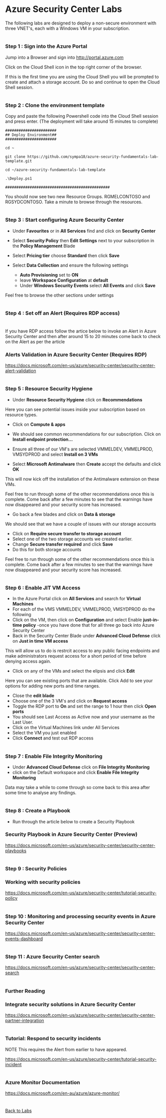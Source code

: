 # Azure Security Center Labs

The following labs are designed to deploy a non-secure environment with three VNET's, each with a Windows VM in your subscription.



#
### Step 1 : Sign into the Azure Portal

Jump into a Browser and sign into http://portal.azure.com

Click on the Cloud Shell icon in the top right corner of the browser.

If this is the first time you are using the Cloud Shell you will be prompted to create and attach a storage account. Do so and continue to open the Cloud Shell session.

#
### Step 2 : Clone the environment template

Copy and paste the following Powershell code into the Cloud Shell session and press enter. (The deployment will take around 15 minutes to complete)

```
#######################
## Deploy Environment##
#######################

cd ~

git clone https://github.com/sympa18/azure-security-fundamentals-lab-template.git

cd ~/azure-security-fundamentals-lab-template

.\Deploy.ps1

###############################################

```

You should now see two new Resource Groups. RGMELCONTOSO and RGSYDCONTOSO. Take a minute to browse through the resources.

#

### Step 3 : Start configuring Azure Security Center 

- Under **Favourites** or in **All Services** find and click on **Security Center**

- Select **Security Policy** then **Edit Settings** next to your subscription in the **Policy Management** Blade

- Select **Pricing tier** choose **Standard** then click **Save**

- Select **Data Collection** and ensure the following settings
  - **Auto Provisioning** set to **ON**
  - leave **Workspace Configuration** at **default**
  - Under **Windows Security Events** select **All Events** and click **Save**

Feel free to browse the other sections under settings

#

###  Step 4 : Set off an Alert (Requires RDP access)
#
If you have RDP access follow the artice below to invoke an Alert in Azure Security Center and then after around 15 to 20 minutes come back to check on the Alert as per the article
### Alerts Validation in Azure Security Center (Requires RDP)

https://docs.microsoft.com/en-us/azure/security-center/security-center-alert-validation

#
### Step 5 : Resource Security Hygiene

- Under **Resource Security Hygiene** click on **Recommendations**

Here you can see potential issues inside your subscription based on resource types. 

- Click on **Compute & apps**

- We should see common recommendations for our subscription. Click on **Install endpoint protection...** 

- Ensure all three of our VM's are selected VMMELDEV, VMMELPROD, VMSYDPROD and select **Install on 3 VMs**

- Select **Microsoft Antimalware** then **Create** accept the defaults and click **OK**

This will now kick off the installation of the Antimalware extension on these VMs.

Feel free to run through some of the other recommendations once this is complete. Come back after a few minutes to see that the warnings have now disappeared and your security score has increased.

- Go back a few blades and click on **Data & storage** 

We should see that we have a couple of issues with our storage accounts

- Click on **Require secure transfer to storage account**
- Select one of the two storage accounts we created earlier.
- Change **Secure transfer required** and click **Save**
- Do this for both storage accounts

Feel free to run through some of the other recommendations once this is complete. Come back after a few minutes to see that the warnings have now disappeared and your security score has increased.
#
### Step 6 : Enable JIT VM Access

- In the Azure Portal click on **All Services** and search for **Virtual Machines**
- For each of the VMS VMMELDEV, VMMELPROD, VMSYDPROD do the following 
- Click on the VM, then click on **Configuration** and select Enable **just-in-time policy**
-once you have done that for all three go back into Azure Security Center
- Back in the Security Center Blade under **Advanced Cloud Defense** click on **Just in time VM access**

This will allow us to do is restrcit access to any public facing endpoints and make administrators request access for a short period of time before denying access again.

- Click on any of the VMs and select the elipsis and click **Edit** 

Here you can see existing ports that are available. Click Add to see your options for adding new ports and time ranges.
- Close the **edit blade**
- Choose one of the 3 VM's and click on **Request access**
- Toggle the RDP port to **On** and set the range to 1 hour then click **Open ports**
- You should see Last Access as Active now and your username as the Last User.
- Click on the Virtual Machines link under All Services
- Select the VM you just enabled  
- Click **Connect** and test out RDP access
#
### Step 7 : Enable File Integrity Monitoring
- Under **Advanced Cloud Defense** click on **File Integrity Monitoring** 
- click on the Default workspace and click **Enable File Integrity Monitoring**

Data may take a while to come through so come back to this area after some time to analyse any findings.
#
### Step 8 : Create a Playbook
- Run through the article below to create a Security Playbook

### Security Playbook in Azure Security Center (Preview)

https://docs.microsoft.com/en-us/azure/security-center/security-center-playbooks
#
### Step 9 : Security Policies 
### Working with security policies

https://docs.microsoft.com/en-us/azure/security-center/tutorial-security-policy

#
### Step 10 : Monitoring and processing security events in Azure Security Center

https://docs.microsoft.com/en-us/azure/security-center/security-center-events-dashboard

#
### Step 11 : Azure Security Center search
https://docs.microsoft.com/en-us/azure/security-center/security-center-search
#
### Further  Reading
### Integrate security solutions in Azure Security Center

https://docs.microsoft.com/en-us/azure/security-center/security-center-partner-integration

#

### Tutorial: Respond to security incidents
NOTE This requires the Alert from earlier to have appeared.

https://docs.microsoft.com/en-us/azure/security-center/tutorial-security-incident

#
### Azure Monitor Documentation
https://docs.microsoft.com/en-au/azure/azure-monitor/

# 

[Back to Labs](./AzureSeucrityLabs.MD)
